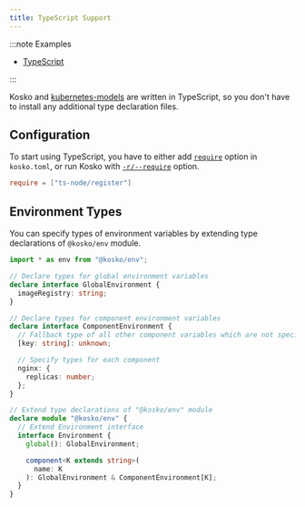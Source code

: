 ```yaml
---
title: TypeScript Support
---
```


:::note Examples

- [TypeScript](https://github.com/tommy351/kosko/tree/master/examples/typescript)

:::

Kosko and [kubernetes-models](https://github.com/tommy351/kubernetes-models-ts) are written in TypeScript, so you don't have to install any additional type declaration files.

## Configuration

To start using TypeScript, you have to either add [`require`](configuration.md#require) option in `kosko.toml`, or run Kosko with [`-r/--require`](commands.md#--require--r) option.

```toml title="kosko.toml"
require = ["ts-node/register"]
```

## Environment Types

You can specify types of environment variables by extending type declarations of `@kosko/env` module.

```ts title="environments/types.d.ts"
import * as env from "@kosko/env";

// Declare types for global environment variables
declare interface GlobalEnvironment {
  imageRegistry: string;
}

// Declare types for component environment variables
declare interface ComponentEnvironment {
  // Fallback type of all other component variables which are not specified below
  [key: string]: unknown;

  // Specify types for each component
  nginx: {
    replicas: number;
  };
}

// Extend type declarations of "@kosko/env" module
declare module "@kosko/env" {
  // Extend Environment interface
  interface Environment {
    global(): GlobalEnvironment;

    component<K extends string>(
      name: K
    ): GlobalEnvironment & ComponentEnvironment[K];
  }
}
```
